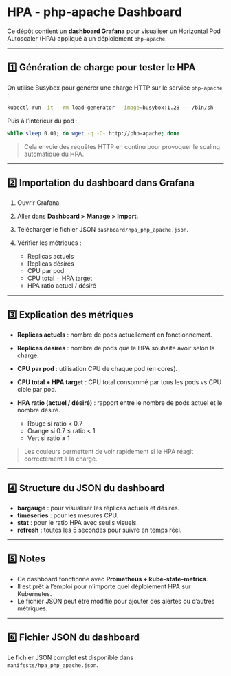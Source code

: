 # HPA - php-apache Dashboard

Ce dépôt contient un **dashboard Grafana** pour visualiser un Horizontal Pod Autoscaler (HPA) appliqué à un déploiement `php-apache`.

---

## 1️⃣ Génération de charge pour tester le HPA

On utilise Busybox pour générer une charge HTTP sur le service `php-apache` :

```bash
kubectl run -it --rm load-generator --image=busybox:1.28 -- /bin/sh
```

Puis à l’intérieur du pod :

```sh
while sleep 0.01; do wget -q -O- http://php-apache; done
```

> Cela envoie des requêtes HTTP en continu pour provoquer le scaling automatique du HPA.

---

## 2️⃣ Importation du dashboard dans Grafana

1. Ouvrir Grafana.
2. Aller dans **Dashboard > Manage > Import**.
3. Télécharger le fichier JSON `dashboard/hpa_php_apache.json`.
4. Vérifier les métriques :

   * Replicas actuels
   * Replicas désirés
   * CPU par pod
   * CPU total + HPA target
   * HPA ratio actuel / désiré

---

## 3️⃣ Explication des métriques

* **Replicas actuels** : nombre de pods actuellement en fonctionnement.
* **Replicas désirés** : nombre de pods que le HPA souhaite avoir selon la charge.
* **CPU par pod** : utilisation CPU de chaque pod (en cores).
* **CPU total + HPA target** : CPU total consommé par tous les pods vs CPU cible par pod.
* **HPA ratio (actuel / désiré)** : rapport entre le nombre de pods actuel et le nombre désiré.

  * Rouge si ratio < 0.7
  * Orange si 0.7 ≤ ratio < 1
  * Vert si ratio ≥ 1

> Les couleurs permettent de voir rapidement si le HPA réagit correctement à la charge.

---

## 4️⃣ Structure du JSON du dashboard

* **bargauge** : pour visualiser les réplicas actuels et désirés.
* **timeseries** : pour les mesures CPU.
* **stat** : pour le ratio HPA avec seuils visuels.
* **refresh** : toutes les 5 secondes pour suivre en temps réel.

---

## 5️⃣ Notes

* Ce dashboard fonctionne avec **Prometheus + kube-state-metrics**.
* Il est prêt à l’emploi pour n’importe quel déploiement HPA sur Kubernetes.
* Le fichier JSON peut être modifié pour ajouter des alertes ou d’autres métriques.

---

## 6️⃣ Fichier JSON du dashboard

Le fichier JSON complet est disponible dans `manifests/hpa_php_apache.json`.

